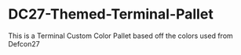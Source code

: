 # DC27-Themed-Terminal-Pallet
This is a Terminal Custom Color Pallet based off the colors used from Defcon27
